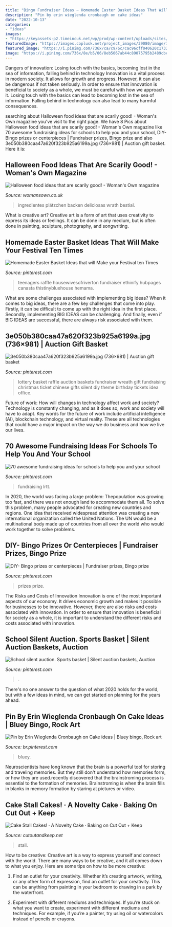 ```yaml
---
title: "Bingo Fundraiser Ideas ~ Homemade Easter Basket Ideas That Will Make Your Festival Ten Times"
description: "Pin by erin wieglenda cronbaugh on cake ideas"
date: "2022-10-13"
categories:
- "ideas"
images:
- "https://keyassets-p2.timeincuk.net/wp/prod/wp-content/uploads/sites/32/2015/10/halloween-food-ideas-featured-image.jpg"
featuredImage: "https://images.coplusk.net/project_images/39080/image/IMG_3153_1260911661.jpg"
featured_image: "https://i.pinimg.com/736x/ca/c9/6c/cac96cff040620c17321130f55733ce9--chinese-auction-auction-projects.jpg"
image: "https://i.pinimg.com/736x/8e/b5/06/8eb5067ab44c89075795b2489cbc0ae7.jpg"
---
```



Dangers of innovation: Losing touch with the basics, becoming lost in the sea of information, falling behind in technology
Innovation is a vital process in modern society. It allows for growth and progress. However, it can also be dangerous if not taken seriously. In order to ensure that innovation is beneficial to society as a whole, we must be careful with how we approach it. Losing touch with the basics can lead to becoming lost in the sea of information. Falling behind in technology can also lead to many harmful consequences.

	

		
searching about Halloween food ideas that are scarily good! - Woman&#039;s Own magazine you've visit to the right page. We have 8 Pics about Halloween food ideas that are scarily good! - Woman&#039;s Own magazine like 70 awesome fundraising ideas for schools to help you and your school, DIY- Bingo prizes or centerpieces | Fundraiser prizes, Bingo prize and also 3e050b380caa47a620f323b925a6199a.jpg (736×981) | Auction gift basket. Here it is:
		
    
## Halloween Food Ideas That Are Scarily Good! - Woman&#039;s Own Magazine

<img loading=lazy src="https://keyassets-p2.timeincuk.net/wp/prod/wp-content/uploads/sites/32/2015/10/halloween-food-ideas-featured-image.jpg" onerror="this.onerror=null;this.src='https://tse3.mm.bing.net/th?id=OIP.ZJiWhGyq1CG91pdohfLR2gHaLG&amp;pid=15.1';" alt="Halloween food ideas that are scarily good! - Woman&#039;s Own magazine">

_Source: womansown.co.uk_

>ingredientes plätzchen backen deliciosas wrath bestial. 

	

What is creative art?
Creative art is a form of art that uses creativity to express its ideas or feelings. It can be done in any medium, but is often done in painting, sculpture, photography, and songwriting.

    
## Homemade Easter Basket Ideas That Will Make Your Festival Ten Times

<img loading=lazy src="https://i.pinimg.com/736x/d1/8d/1a/d18d1a24c9886c7e41787e65da3514ec.jpg" onerror="this.onerror=null;this.src='https://tse1.mm.bing.net/th?id=OIP.9tCMkwJvAiBItk0lKd87mAHaJ6&amp;pid=15.1';" alt="Homemade Easter Basket Ideas that will Make your Festival ten Times">

_Source: pinterest.com_

>teenagers raffle housewivesofriverton fundraiser ethinify hubpages canasta thistinybluehouse hemama. 

	

What are some challenges associated with implementing big ideas?
When it comes to big ideas, there are a few key challenges that come into play. Firstly, it can be difficult to come up with the right idea in the first place. Secondly, implementing BIG IDEAS can be challenging. And finally, even if BIG IDEAS are successful, there are always risk associated with them.

    
## 3e050b380caa47a620f323b925a6199a.jpg (736×981) | Auction Gift Basket

<img loading=lazy src="https://i.pinimg.com/736x/ca/c9/6c/cac96cff040620c17321130f55733ce9--chinese-auction-auction-projects.jpg" onerror="this.onerror=null;this.src='https://tse2.mm.bing.net/th?id=OIP.9eBGMbymQYKTIRatLI-qXQHaJ3&amp;pid=15.1';" alt="3e050b380caa47a620f323b925a6199a.jpg (736×981) | Auction gift basket">

_Source: pinterest.com_

>lottery basket raffle auction baskets fundraiser wreath gift fundraising christmas ticket chinese gifts silent diy theme birthday tickets idea office. 

	

Future of work: How will changes in technology affect work and society?
Technology is constantly changing, and as it does so, work and society will have to adapt. Key words for the future of work include artificial intelligence (AI), blockchain technology, and virtual reality. These are all technologies that could have a major impact on the way we do business and how we live our lives.

    
## 70 Awesome Fundraising Ideas For Schools To Help You And Your School

<img loading=lazy src="https://i.pinimg.com/736x/00/aa/46/00aa467f5071e4f1566c6e557e86283e.jpg" onerror="this.onerror=null;this.src='https://tse1.mm.bing.net/th?id=OIP.3MO9OIrMi2nxlv-FMqh5lwHaLG&amp;pid=15.1';" alt="70 awesome fundraising ideas for schools to help you and your school">

_Source: pinterest.com_

>fundraising lrtt. 

	

In 2020, the world was facing a large problem: Thepopulation was growing too fast, and there was not enough land to accommodate them all. To solve this problem, many people advocated for creating new countries and regions. One idea that received widespread attention was creating a new international organization called the United Nations. The UN would be a multinational body made up of countries from all over the world who would work together to solve problems.

    
## DIY- Bingo Prizes Or Centerpieces | Fundraiser Prizes, Bingo Prize

<img loading=lazy src="https://i.pinimg.com/736x/74/2e/a8/742ea8a42b4d118ce3de1949fad15f0a.jpg" onerror="this.onerror=null;this.src='https://tse3.mm.bing.net/th?id=OIP.suNbO3PUjZ85Q12lofP1uQHaJ3&amp;pid=15.1';" alt="DIY- Bingo prizes or centerpieces | Fundraiser prizes, Bingo prize">

_Source: pinterest.com_

>prizes prize. 

	

The Risks and Costs of Innovation
Innovation is one of the most important aspects of our economy. It drives economic growth and makes it possible for businesses to be innovative. However, there are also risks and costs associated with innovation. In order to ensure that innovation is beneficial for society as a whole, it is important to understand the different risks and costs associated with innovation.

    
## School Silent Auction. Sports Basket | Silent Auction Baskets, Auction

<img loading=lazy src="https://i.pinimg.com/736x/b1/65/8e/b1658eadadd22bb1944842f083395375--auction-baskets-silent-auction.jpg" onerror="this.onerror=null;this.src='https://tse4.mm.bing.net/th?id=OIP.8c7URUjTU9FSWQI5gdbmSAHaJ3&amp;pid=15.1';" alt="School silent auction. Sports basket | Silent auction baskets, Auction">

_Source: pinterest.com_

>. 

	

There's no one answer to the question of what 2020 holds for the world, but with a few ideas in mind, we can get started on planning for the years ahead. 

    
## Pin By Erin Wieglenda Cronbaugh On Cake Ideas | Bluey Bingo, Rock Art

<img loading=lazy src="https://i.pinimg.com/736x/8e/b5/06/8eb5067ab44c89075795b2489cbc0ae7.jpg" onerror="this.onerror=null;this.src='https://tse2.mm.bing.net/th?id=OIP.FlKr54I8d1TIlF-LYlyi9gAAAA&amp;pid=15.1';" alt="Pin by Erin Wieglenda Cronbaugh on Cake ideas | Bluey bingo, Rock art">

_Source: br.pinterest.com_

>bluey. 

	

Neuroscientists have long known that the brain is a powerful tool for storing and traveling memories. But they still don't understand how memories form, or how they are used.recently discovered that the brainstroming process is essential to the formation of memories. Brainstroming is when the brain fills in blanks in memory formation by staring at pictures or video.

    
## Cake Stall Cakes! · A Novelty Cake · Baking On Cut Out + Keep

<img loading=lazy src="https://images.coplusk.net/project_images/39080/image/IMG_3153_1260911661.jpg" onerror="this.onerror=null;this.src='https://tse1.mm.bing.net/th?id=OIP.KrRB113DGNd1trXBYj0mvQHaFj&amp;pid=15.1';" alt="Cake Stall Cakes! · A Novelty Cake · Baking on Cut Out + Keep">

_Source: cutoutandkeep.net_

>stall. 

	

How to be creative:
Creative art is a way to express yourself and connect with the world. There are many ways to be creative, and it all comes down to what you enjoy. Here are some tips on how to be more creative:
1. Find an outlet for your creativity. Whether it’s creating artwork, writing, or any other form of expression, find an outlet for your creativity. This can be anything from painting in your bedroom to drawing in a park by the waterfront.

2. Experiment with different mediums and techniques. If you’re stuck on what you want to create, experiment with different mediums and techniques. For example, if you’re a painter, try using oil or watercolors instead of pencils or crayons.

